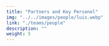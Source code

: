 ```yaml
---
title: "Partners and Key Personel"
img: "../../images/people/luis.webp"
link: "./teams/people"
description: ""
weight: 5
---
```

